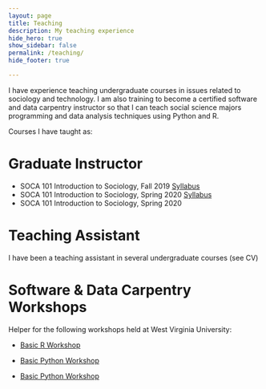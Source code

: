 ```yaml
---
layout: page
title: Teaching
description: My teaching experience
hide_hero: true
show_sidebar: false
permalink: /teaching/
hide_footer: true

---
```


I have experience teaching undergraduate courses in issues related to sociology and technology. I am also training to become a certified software and data carpentry instructor so that I can teach social science majors programming and data analysis techniques using Python and R.

Courses I have taught as:

# Graduate Instructor

- SOCA 101 Introduction to Sociology, Fall 2019 <a href="/files/SOCA101f19_SyllabusVG.pdf" target="_blank"> Syllabus</a>
- SOCA 101 Introduction to Sociology, Spring 2020 <a href="/files/Soca101s20_SyllabusVG.pdf" target="_blank"> Syllabus</a>
- SOCA 101 Introduction to Sociology, Spring 2020



# Teaching Assistant

I have been a teaching assistant in several undergraduate courses (see CV)


# Software & Data Carpentry Workshops 

Helper for the following workshops held at West Virginia University:

- <a href ="https://ncf0003.github.io/2020-03-07-wvu/" target="_blank">Basic R Workshop</a>

- <a href ="https://ncf0003.github.io/2020-01-25-wvu/" target="_blank">Basic Python Workshop</a>

- <a href ="https://ncf0003.github.io/2019-10-26-wvu/" target="_blank">Basic Python Workshop</a>




